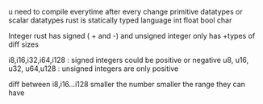 u need to compile everytime after every change 
primitive datatypes or scalar datatypes
rust is statically typed language 
int float bool char

Integer rust has signed ( + and -) and unsigned integer only has +types of diff sizes

i8,i16,i32,i64,i128 : signed integers could be positive or negative
u8, u16, u32, u64,u128 : unsigned integers are only positive

diff between i8,i16...i128 smaller the number smaller the range they can have